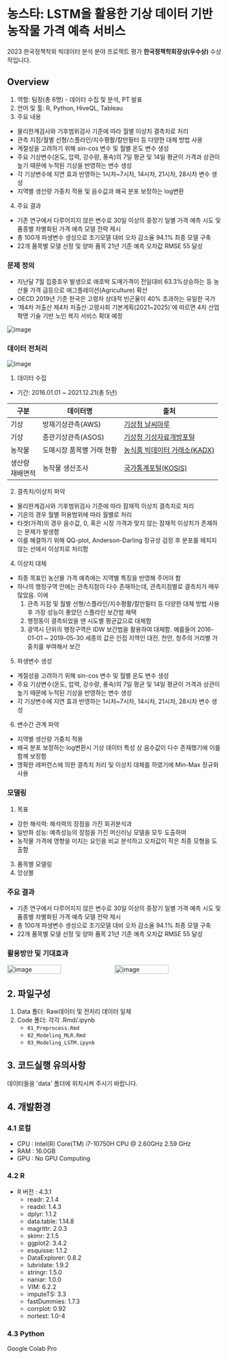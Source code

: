 # 농스타: LSTM을 활용한 기상 데이터 기반 농작물 가격 예측 서비스
2023 한국정책착회 빅데이터 분석 분야 프로젝트 평가 **한국정책학회장상(우수상)** 수상작입니다.

## Overview
1. 역할: 팀장(총 6명) - 데이터 수집 및 분석, PT 발표
2. 언어 및 툴: R, Python, HiveQL, Tableau
3. 주요 내용
- 물리한계검사와 기후범위검사 기준에 따라 월별 이상치 결측치로 처리
- 관측 지점/월별 선형/스플라인/지수평활/칼만필터 등 다양한 대체 방법 사용
- 계절성을 고려하기 위해 sin-cos 변수 및 월별 온도 변수 생성
- 주요 기상변수(온도, 압력, 강수량, 풍속)의 7일 평균 및 14일 평균이 가격과 상관이 높기 때문에 누적된 기상을 반영하는 변수 생성
- 각 기상변수에 지연 효과 반영하는 1시차~7시차, 14시차, 21시차, 28시차 변수 생성
- 지역별 생산량 가중치 적용 및 음수값과 왜곡 분포 보정하는 log변환
4. 주요 결과
- 기존 연구에서 다루어지지 않은 변수로 30일 이상의 중장기 일별 가격 예측 시도 및 품종별 차별화된 가격 예측 모델 전략 제시
- 총 100개 파생변수 생성으로 초기모델 대비 오차 감소율 94.1% 최종 모델 구축
- 22개 품목별 모델 선정 및  양파 품목 21년 기준 예측 오차값 RMSE 55 달성
### 문제 정의
- 지난달 7월 집중호우 발생으로 애호박 도매가격이 전일대비 63.3%상승하는 등 농산물 가격 급등으로 애그플레이션(Agriculture) 확산
- OECD 2019년 기준 한국은 고령자 상대적 빈곤율이 40% 초과하는 유일한 국가
- ‘제4차 저출산 제4차 저출산·고령사회 기본계획(2021~2025)'에 따르면 4차 산업혁명 기술 기반 노인 복지 서비스 확대 예정
  <br>


![image](https://github.com/min02yam/2023_2_tmp/assets/93497667/d4f14b23-58b3-4f32-b734-5bb2965a6fe4)

### 데이터 전처리

![image](https://github.com/min02yam/2023_2_tmp/assets/93497667/117926bd-cae7-404d-8b9d-7d06de30a434)

1. 데이터 수집
- 기간: 2016.01.01 ~ 2021.12.21(총 5년)

| 구분 | 데이터명 | 출처 |
|-------|-------|-------|
| 기상 | 방재기상관측(AWS)| [기상청 날씨마루](https://bd.kma.go.kr/kma2020/svc/main.do) |
| 기상 | 종관기상관측(ASOS) | [기상청 기상자료개방포털](https://data.kma.go.kr/cmmn/main.do) |
| 농작물 | 도매시장 품목별 거래 현황 | [농식품 빅데이터 거래소(KADX)](https://kadx.co.kr/) |
| 생산량<BR>재배면적 | 농작물 생산조사 | [국가통계포털(KOSIS)](https://kosis.kr/index/index.do) |

2. 결측치/이상치 파악
- 물리한계검사와 기후범위검사 기준에 따라 잠재적 이상치 결측치로 처리
- 기온의 경우 월별 허용범위에 따라 월별로 처리
- 타겟(가격)의 경우 음수값, 0, 혹은 시장 가격과 맞지 않는 잠재적 이상치가 존재하는 문제가 발생함
- 이를 해결하기 위해 QQ-plot, Anderson-Darling 정규성 검정 후 분포를 헤치지 않는 선에서 이상치로 처리함
4. 이상치 대체
- 최종 목표인 농산물 가격 예측에는 지역별 특징을 반영해 주어야 함
- 하나의 행정구역 안에는 관측지점이 다수 존재하는데, 관측지점별로 결측치가 매우 많았음. 이에
  1) 관측 지점 및 월별 선형/스플라인/지수평활/칼만필터 등 다양한 대체 방법 사용 후 가장 성능이 좋았던 스플라인 보간법 채택
  2) 행정동이 결측되었을 땐 시도별 평균값으로 대체함
  3) 광역시 단위의 행정구역은 IDW 보간법을 활용하여 대체함. 예를들어 2016-01-01 ~ 2019-05-30 세종의 값은 인접 지역인 대전, 천안, 청주의 거리별 가중치를 부여해서 보간

5. 파생변수 생성
- 계절성을 고려하기 위해 sin-cos 변수 및 월별 온도 변수 생성
- 주요 기상변수(온도, 압력, 강수량, 풍속)의 7일 평균 및 14일 평균이 가격과 상관이 높기 때문에 누적된 기상을 반영하는 변수 생성
- 각 기상변수에 지연 효과 반영하는 1시차~7시차, 14시차, 21시차, 28시차 변수 생성
6. 변수간 관계 파악
- 지역별 생산량 가중치 적용
- 왜곡 분포 보정하는 log변환시 기상 데이터 특성 상 음수값이 다수 존재했기에 이를 함께 보정함
- 명확한 레퍼런스에 의한 결측치 처리 및 이상치 대체를 하였기에 Min-Max 정규화 사용 
### 모델링
1. 목표
- 강한 해석력: 해석력의 장점을 가진 회귀분석과 
- 일반화 성능: 예측성능의 장점을 가진 머신러닝 모델을 모두 도출하여
- 농작물 가격에 영향을 미치는 요인을 비교 분석하고 오차값이 작은 최종 모형을 도출함
3. 품목별 모델링
4. 앙상블

### 주요 결과
- 기존 연구에서 다루어지지 않은 변수로 30일 이상의 중장기 일별 가격 예측 시도 및 품종별 차별화된 가격 예측 모델 전략 제시
- 총 100개 파생변수 생성으로 초기모델 대비 오차 감소율 94.1% 최종 모델 구축
- 22개 품목별 모델 선정 및  양파 품목 21년 기준 예측 오차값 RMSE 55 달성
### 활용방안 및 기대효과
<div style="display:flex;">
  <img width="50%" alt="image" src="https://github.com/min02yam/NongStar/assets/93497667/7dad73a9-6675-41d0-9d5d-18c3e68b897d">
  <img width="50%" alt="image" src="https://github.com/min02yam/NongStar/assets/93497667/5c58c3b2-6361-4f1f-ba78-92e7788b2222">
</div>

## 2. 파일구성
1. Data 폴더: Raw데이터 및 전처리 데이터 일체
2. Code 폴더: 각각 .Rmd/.ipynb
    - `01_Preprocess.Rmd`
    - `02_Modeling_MLR.Rmd`
     - `03_Modeling_LSTM.ipynb`

## 3. 코드실행 유의사항
데이터들을 'data' 폴더에 위치시켜 주시기 바랍니다.

## 4. 개발환경
### 4.1 로컬
- CPU : Intel(R) Core(TM) i7-10750H CPU @ 2.60GHz 2.59 GHz
- RAM : 16.0GB
- GPU : No GPU Computing
### 4.2 R
- R 버전 : 4.3.1
  - readr: 2.1.4 
  - readxl: 1.4.3
  - dplyr: 1.1.2
  - data.table: 1.14.8
  - magrittr: 2.0.3
  - skimr: 2.1.5
  - ggplot2: 3.4.2
  - esquisse: 1.1.2
  - DataExplorer: 0.8.2
  - lubridate: 1.9.2
  - stringr: 1.5.0
  - naniar: 1.0.0
  - VIM: 6.2.2
  - imputeTS: 3.3
  - fastDummies: 1.7.3
  - corrplot: 0.92
  - nortest: 1.0-4


### 4.3 Python 
Google Colab Pro
